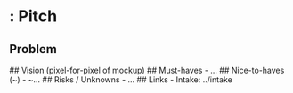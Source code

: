 # <Feature>: Pitch
## Problem
<TBD>
## Vision (pixel-for-pixel of mockup)
<link screenshots from ../intake/ui>
## Must-haves
- …
## Nice-to-haves (~)
- ~…
## Risks / Unknowns
- …
## Links
- Intake: ../intake
